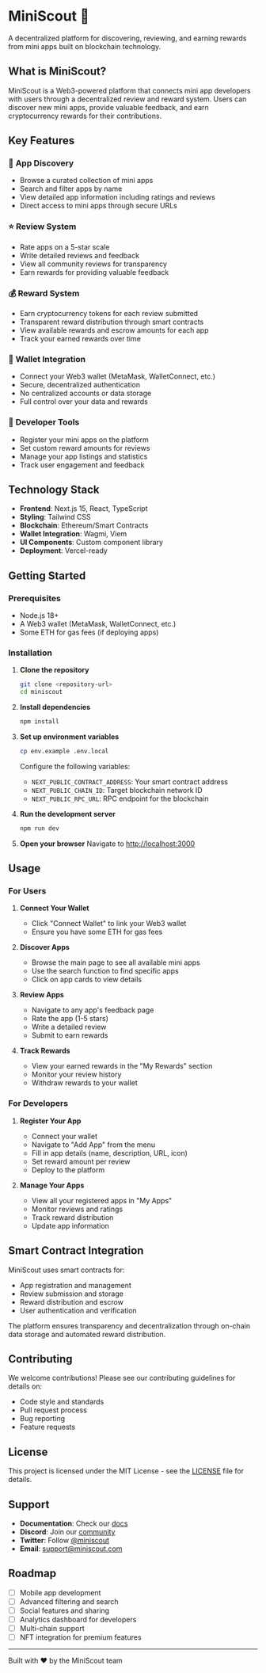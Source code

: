 # MiniScout 🌱

A decentralized platform for discovering, reviewing, and earning rewards from mini apps built on blockchain technology.

## What is MiniScout?

MiniScout is a Web3-powered platform that connects mini app developers with users through a decentralized review and reward system. Users can discover new mini apps, provide valuable feedback, and earn cryptocurrency rewards for their contributions.

## Key Features

### 🎯 **App Discovery**

- Browse a curated collection of mini apps
- Search and filter apps by name
- View detailed app information including ratings and reviews
- Direct access to mini apps through secure URLs

### ⭐ **Review System**

- Rate apps on a 5-star scale
- Write detailed reviews and feedback
- View all community reviews for transparency
- Earn rewards for providing valuable feedback

### 💰 **Reward System**

- Earn cryptocurrency tokens for each review submitted
- Transparent reward distribution through smart contracts
- View available rewards and escrow amounts for each app
- Track your earned rewards over time

### 🔗 **Wallet Integration**

- Connect your Web3 wallet (MetaMask, WalletConnect, etc.)
- Secure, decentralized authentication
- No centralized accounts or data storage
- Full control over your data and rewards

### 📱 **Developer Tools**

- Register your mini apps on the platform
- Set custom reward amounts for reviews
- Manage your app listings and statistics
- Track user engagement and feedback

## Technology Stack

- **Frontend**: Next.js 15, React, TypeScript
- **Styling**: Tailwind CSS
- **Blockchain**: Ethereum/Smart Contracts
- **Wallet Integration**: Wagmi, Viem
- **UI Components**: Custom component library
- **Deployment**: Vercel-ready

## Getting Started

### Prerequisites

- Node.js 18+
- A Web3 wallet (MetaMask, WalletConnect, etc.)
- Some ETH for gas fees (if deploying apps)

### Installation

1. **Clone the repository**

   ```bash
   git clone <repository-url>
   cd miniscout
   ```

2. **Install dependencies**

   ```bash
   npm install
   ```

3. **Set up environment variables**

   ```bash
   cp env.example .env.local
   ```

   Configure the following variables:

   - `NEXT_PUBLIC_CONTRACT_ADDRESS`: Your smart contract address
   - `NEXT_PUBLIC_CHAIN_ID`: Target blockchain network ID
   - `NEXT_PUBLIC_RPC_URL`: RPC endpoint for the blockchain

4. **Run the development server**

   ```bash
   npm run dev
   ```

5. **Open your browser**
   Navigate to [http://localhost:3000](http://localhost:3000)

## Usage

### For Users

1. **Connect Your Wallet**

   - Click "Connect Wallet" to link your Web3 wallet
   - Ensure you have some ETH for gas fees

2. **Discover Apps**

   - Browse the main page to see all available mini apps
   - Use the search function to find specific apps
   - Click on app cards to view details

3. **Review Apps**

   - Navigate to any app's feedback page
   - Rate the app (1-5 stars)
   - Write a detailed review
   - Submit to earn rewards

4. **Track Rewards**
   - View your earned rewards in the "My Rewards" section
   - Monitor your review history
   - Withdraw rewards to your wallet

### For Developers

1. **Register Your App**

   - Connect your wallet
   - Navigate to "Add App" from the menu
   - Fill in app details (name, description, URL, icon)
   - Set reward amount per review
   - Deploy to the platform

2. **Manage Your Apps**
   - View all your registered apps in "My Apps"
   - Monitor reviews and ratings
   - Track reward distribution
   - Update app information

## Smart Contract Integration

MiniScout uses smart contracts for:

- App registration and management
- Review submission and storage
- Reward distribution and escrow
- User authentication and verification

The platform ensures transparency and decentralization through on-chain data storage and automated reward distribution.

## Contributing

We welcome contributions! Please see our contributing guidelines for details on:

- Code style and standards
- Pull request process
- Bug reporting
- Feature requests

## License

This project is licensed under the MIT License - see the [LICENSE](LICENSE) file for details.

## Support

- **Documentation**: Check our [docs](link-to-docs)
- **Discord**: Join our [community](link-to-discord)
- **Twitter**: Follow [@miniscout](link-to-twitter)
- **Email**: support@miniscout.com

## Roadmap

- [ ] Mobile app development
- [ ] Advanced filtering and search
- [ ] Social features and sharing
- [ ] Analytics dashboard for developers
- [ ] Multi-chain support
- [ ] NFT integration for premium features

---

Built with ❤️ by the MiniScout team
